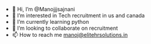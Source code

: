 - 👋 Hi, I’m @Manojjjsajnani
- 👀 I’m interested in Tech recruitment in us and canada
- 🌱 I’m currently learning python
- 💞️ I’m looking to collaborate on recruitment
- 📫 How to reach me manoj@elitehrsolutions.in

<!---
Manojjjsajnani/Manojjjsajnani is a ✨ special ✨ repository because its `README.md` (this file) appears on your GitHub profile.
You can click the Preview link to take a look at your changes.
--->
